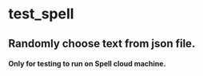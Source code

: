 # test_spell

## Randomly choose text from json file.

#### Only for testing to run on Spell cloud machine.